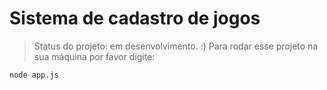 # Sistema de cadastro de jogos #

> Status do projeto: em desenvolvimento. :)
Para rodar esse projeto na sua máquina por favor digite:
```
node app.js
```

